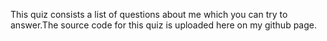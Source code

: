 This quiz consists a list of questions about me which you can try to answer.The source code for this quiz is uploaded here on my github page.